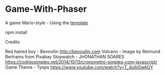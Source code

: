 # Game-With-Phaser


A game Mario-style - Using the <a href="https://github.com/FelipeEnne/Template-Game-Phaser">template</a>

npm install


Credits

Red haired boy - Bevouliin http://bevouliin.com
Volcano - Image by Reimund Bertrams from Pixabay 
Stopwatch - JHONATHAN SOARES https://codigosimples.net/2014/10/13/cronometro-simples-com-javascript/
Game Theme - Tyops https://www.youtube.com/watch?v=T_jbzbGwAGY